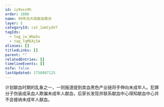 ```yaml
---
id: iy9asx9h
order: 1086
name: 99年白大褂献血欺诈
layer: 5
categoryId: cat_1wmCydV7
tagIds:
  - tag_iw_Wbpbu
  - tag_TqMEAj5A
aliases: []
titledLinks: []
parent: ""
relatedEntries: []
timelineEvents: []
nsfw: false
lastUpdated: 1758087125
---
```


计划献血时期的乱象之一，一则报道提到卖血黑色产业链将手伸向未成年人。犯罪分子伪装成采血人欺骗未成年人献血，后家长发现并联系献血中心得知献血中心并不会接纳未成年人献血。